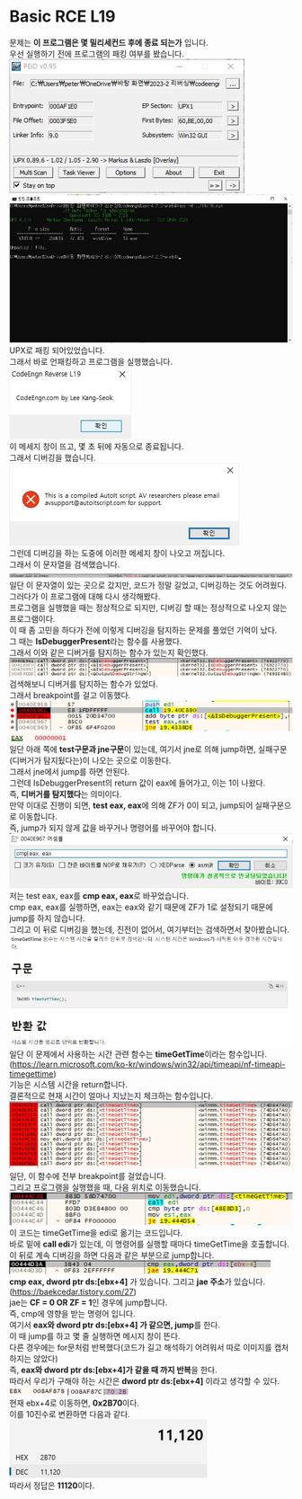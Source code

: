 # Basic RCE L19  
문제는 **이 프로그램은 몇 밀리세컨드 후에 종료 되는가** 입니다.  
우선 실행하기 전에 프로그램의 패킹 여부를 봤습니다.  
<img src="19-1.jpg"> <img src="19-2.jpg">  
UPX로 패킹 되어있었습니다.  
그래서 바로 언패킹하고 프로그램을 실행했습니다.  
<img src="19-3.jpg">  
이 메세지 창이 뜨고, 몇 초 뒤에 자동으로 종료됩니다.  
그래서 디버깅을 했습니다.  
<img src="19-4.jpg">  
그런데 디버깅을 하는 도중에 이러한 메세지 창이 나오고 꺼집니다.  
그래서 이 문자열을 검색했습니다.  
<img src="19-5.jpg">  
일단 이 문자열이 있는 곳으로 갔지만, 코드가 정말 길었고, 디버깅하는 것도 어려웠다.  
그러다가 이 프로그램에 대해 다시 생각해봤다.  
프로그램을 실행했을 때는 정상적으로 되지만, 디버깅 할 때는 정상적으로 나오지 않는 프로그램이다.  
이 때 좀 고민을 하다가 전에 이렇게 디버깅을 탐지하는 문제를 풀었던 기억이 났다.  
그 때는 **IsDebuggerPresent**라는 함수를 사용했다.  
그래서 이와 같은 디버거를 탐지하는 함수가 있는지 확인했다.  
<img src="19-6.jpg">  
검색해보니 디버거를 탐지하는 함수가 있었다.  
그래서 breakpoint를 걸고 이동했다.  
<img src="19-7.jpg"> <img src="19-8.jpg">  
일단 아래 쪽에 **test구문과 jne구문**이 있는데, 여기서 jne로 의해 jump하면, 실패구문(디버거가 탐지됬다는)이 나오는 곳으로 이동한다.  
그래서 jne에서 jump를 하면 안된다.  
그런데 IsDebuggerPresent의 return 값이 eax에 들어가고, 이는 1이 나왔다.  
즉, **디버거를 탐지했다**는 의미이다.  
만약 이대로 진행이 되면, **test eax, eax**에 의해 ZF가 0이 되고, jump되어 실패구문으로 이동합니다.  
즉, jump가 되지 않게 값을 바꾸거나 명령어를 바꾸어야 합니다.  
<img src="19-9.jpg">  
저는 test eax, eax를 **cmp eax, eax**로 바꾸었습니다.  
cmp eax, eax를 실행하면, eax는 eax와 같기 때문에 ZF가 1로 설정되기 때문에 jump를 하지 않습니다.  
그리고 이 뒤로 디버깅을 했는데, 진전이 없어서, 여기부터는 검색하면서 찾아봤습니다.  
<img src="19-10.jpg">  
일단 이 문제에서 사용하는 시간 관련 함수는 **timeGetTime**이라는 함수입니다.(https://learn.microsoft.com/ko-kr/windows/win32/api/timeapi/nf-timeapi-timegettime)  
기능은 시스템 시간을 return합니다.  
결론적으로 현재 시간이 얼마나 지났는지 체크하는 함수입니다.  
<img src="19-11.jpg">  
일단, 이 함수에 전부 breakpoint를 걸었습니다.  
그리고 프로그램을 실행했을 때, 다음 위치로 이동했습니다.  
<img src="19-12.jpg">  
이 코드는 timeGetTime을 edi로 옮기는 코드입니다.  
바로 밑에 **call edi**가 있는데, 이 명령어를 실행할 때마다 timeGetTime을 호출합니다.  
이 뒤로 계속 디버깅을 하면 다음과 같은 부분으로 jump합니다.  
<img src="19-13.jpg">  
**cmp eax, dword ptr ds:[ebx+4]** 가 있습니다. 그리고 **jae 주소**가 있습니다.(https://baekcedar.tistory.com/27)  
jae는 **CF = 0 OR ZF = 1**인 경우에 jump합니다.  
즉, cmp에 영향을 받는 명령어 입니다.  
여기서 **eax와 dword ptr ds:[ebx+4] 가 같으면, jump**를 한다.  
이 때 jump를 하고 몇 줄 실행하면 메시지 창이 뜬다.  
다른 경우에는 for문처럼 반복했다(코드가 길고 해석하기 어려워서 따로 이미지를 캡처하지는 않았다)  
즉, **eax와 dword ptr ds:[ebx+4]가 같을 때 까지 반복**을 한다.  
따라서 우리가 구해야 하는 시간은 **dword ptr ds:[ebx+4]** 이라고 생각할 수 있다.  
<img src="19-14.jpg"> <img src="19-15.jpg">  
현재 ebx+4로 이동하면, **0x2B70**이다.  
이를 10진수로 변환하면 다음과 같다.  
<img src="19-16.jpg">  
따라서 정답은 **11120**이다.  
